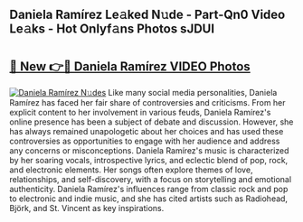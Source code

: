 ## Daniela Ramírez Le𝚊ked N𝚞de - Part-Qn0 Video Le𝚊ks - Hot Onlyf𝚊ns Photos sJDUI

# <h2><a href="http://ab28308.deff.icu/?id=Daniela+Ram%c3%adrez">🔗 New 👉🔴 Daniela Ramírez VIDEO Photos</a></h2>

[![Daniela Ramírez N𝚞des](https://i.imgur.com/rIISA9y.gif)](http://ab28308.deff.icu/?id=Daniela+Ram%c3%adrez)
Like many social media personalities, Daniela Ramírez has faced her fair share of controversies and criticisms. From her explicit content to her involvement in various feuds, Daniela Ramírez's online presence has been a subject of debate and discussion. However, she has always remained unapologetic about her choices and has used these controversies as opportunities to engage with her audience and address any concerns or misconceptions. Daniela Ramírez's music is characterized by her soaring vocals, introspective lyrics, and eclectic blend of pop, rock, and electronic elements. Her songs often explore themes of love, relationships, and self-discovery, with a focus on storytelling and emotional authenticity. Daniela Ramírez's influences range from classic rock and pop to electronic and indie music, and she has cited artists such as Radiohead, Björk, and St. Vincent as key inspirations.
